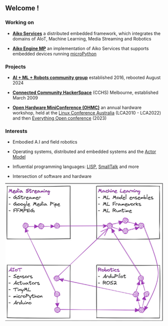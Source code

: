 ## Welcome !

### Working on

- [**Aiko Services**](https://github.com/geekscape/aiko_services) a distributed embedded framework, which integrates the domains of AIoT, Machine Learning, Media Streaming and Robotics

- [**Aiko Engine MP**](https://github.com/geekscape/aiko_engine_mp) an implementation of Aiko Services that supports embedded devices running [microPython](https://micropython.org)

### Projects

- [**AI + ML + Robots community group**](https://ai-ml-robots.github.io/) established 2016, rebooted August 2024

- [**Connected Community HackerSpace**](https://www.hackmelbourne.org) (CCHS) Melbourne, established March 2009

- [**Open Hardware MiniConference (OHMC)**](http://www.openhardwareconf.org) an annual hardware workshop, held at the [Linux Conference Australia](https://linux.org.au/linux-conf-au/) (LCA2010 - LCA2022) and then [Everything Open conference](https://everythingopen.au) (2023)

### Interests

- Embodied A.I and field robotics

- Operating systems, distributed and embedded systems and the [Actor Model](https://en.wikipedia.org/wiki/Actor_model)

- Influential programming languages: [LISP](https://en.wikipedia.org/wiki/Lisp_(programming_language)), [SmallTalk](https://en.wikipedia.org/wiki/Smalltalk) and more

- Intersection of software and hardware

![Integrating various technical domains](aiko_domains.jpg)

<!--
- Blog: https://geekscape.github.io
- Presentations: YouTube, Slidedecks

- 🔭 I’m currently working on ...
- 🌱 I’m currently learning ...
- 👯 I’m looking to collaborate on ...
- 🤔 I’m looking for help with ...
- 💬 Ask me about ...
- 📫 How to reach me: ...
- 😄 Pronouns: ...
- ⚡ Fun fact: ...
-->
